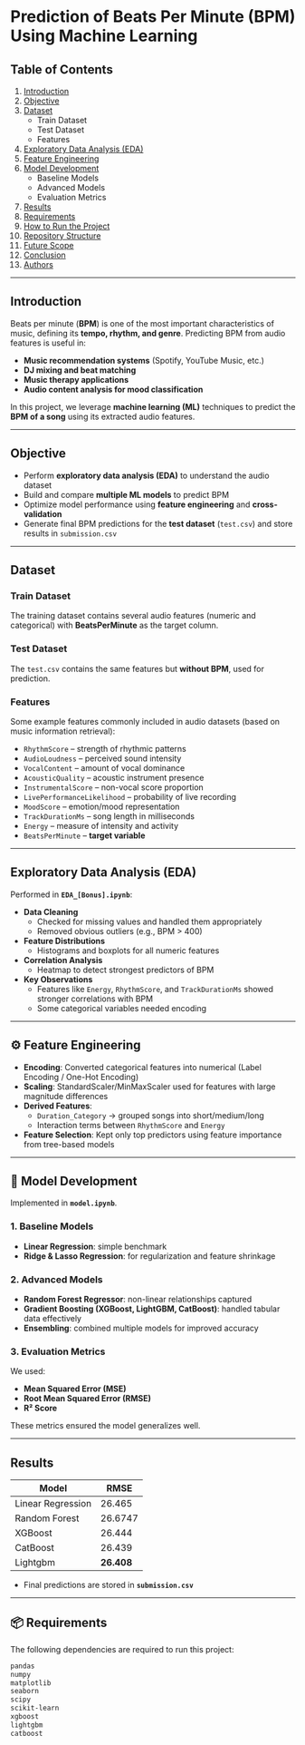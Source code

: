 # Prediction of Beats Per Minute (BPM) Using Machine Learning  

## Table of Contents  
1. [Introduction](#introduction)  
2. [Objective](#objective)  
3. [Dataset](#dataset)  
   - Train Dataset  
   - Test Dataset  
   - Features  
4. [Exploratory Data Analysis (EDA)](#exploratory-data-analysis-eda)  
5. [Feature Engineering](#feature-engineering)  
6. [Model Development](#model-development)  
   - Baseline Models  
   - Advanced Models  
   - Evaluation Metrics  
7. [Results](#results)  
8. [Requirements](#requirements)  
9. [How to Run the Project](#how-to-run-the-project)  
10. [Repository Structure](#repository-structure)  
11. [Future Scope](#future-scope)  
12. [Conclusion](#conclusion)  
13. [Authors](#authors)  

---

## Introduction  
Beats per minute (**BPM**) is one of the most important characteristics of music, defining its **tempo, rhythm, and genre**. Predicting BPM from audio features is useful in:  
- **Music recommendation systems** (Spotify, YouTube Music, etc.)  
- **DJ mixing and beat matching**  
- **Music therapy applications**  
- **Audio content analysis for mood classification**  

In this project, we leverage **machine learning (ML)** techniques to predict the **BPM of a song** using its extracted audio features.  

---

## Objective  
- Perform **exploratory data analysis (EDA)** to understand the audio dataset  
- Build and compare **multiple ML models** to predict BPM  
- Optimize model performance using **feature engineering** and **cross-validation**  
- Generate final BPM predictions for the **test dataset** (`test.csv`) and store results in `submission.csv`  

---

## Dataset  

### Train Dataset  
The training dataset contains several audio features (numeric and categorical) with **BeatsPerMinute** as the target column.  

### Test Dataset  
The `test.csv` contains the same features but **without BPM**, used for prediction.  

### Features  
Some example features commonly included in audio datasets (based on music information retrieval):  
- `RhythmScore` – strength of rhythmic patterns  
- `AudioLoudness` – perceived sound intensity  
- `VocalContent` – amount of vocal dominance  
- `AcousticQuality` – acoustic instrument presence  
- `InstrumentalScore` – non-vocal score proportion  
- `LivePerformanceLikelihood` – probability of live recording  
- `MoodScore` – emotion/mood representation  
- `TrackDurationMs` – song length in milliseconds  
- `Energy` – measure of intensity and activity  
- `BeatsPerMinute` – **target variable**  

---

## Exploratory Data Analysis (EDA)  
Performed in **`EDA_[Bonus].ipynb`**:  
- **Data Cleaning**  
  - Checked for missing values and handled them appropriately  
  - Removed obvious outliers (e.g., BPM > 400)  
- **Feature Distributions**  
  - Histograms and boxplots for all numeric features  
- **Correlation Analysis**  
  - Heatmap to detect strongest predictors of BPM  
- **Key Observations**  
  - Features like `Energy`, `RhythmScore`, and `TrackDurationMs` showed stronger correlations with BPM  
  - Some categorical variables needed encoding  

---

## ⚙️ Feature Engineering  
- **Encoding**: Converted categorical features into numerical (Label Encoding / One-Hot Encoding)  
- **Scaling**: StandardScaler/MinMaxScaler used for features with large magnitude differences  
- **Derived Features**:  
  - `Duration_Category` → grouped songs into short/medium/long  
  - Interaction terms between `RhythmScore` and `Energy`  
- **Feature Selection**: Kept only top predictors using feature importance from tree-based models  

---

## 🤖 Model Development  

Implemented in **`model.ipynb`**.  

### 1. Baseline Models  
- **Linear Regression**: simple benchmark  
- **Ridge & Lasso Regression**: for regularization and feature shrinkage  

### 2. Advanced Models  
- **Random Forest Regressor**: non-linear relationships captured  
- **Gradient Boosting (XGBoost, LightGBM, CatBoost)**: handled tabular data effectively  
- **Ensembling**: combined multiple models for improved accuracy  

### 3. Evaluation Metrics  
We used:  
- **Mean Squared Error (MSE)**  
- **Root Mean Squared Error (RMSE)**  
- **R² Score**  

These metrics ensured the model generalizes well.  

---

## Results  

| Model                 | RMSE     |
|-----------------------|----------|
| Linear Regression     | 26.465   |
| Random Forest         | 26.6747  |
| XGBoost               | 26.444   |
| CatBoost              | 26.439   |
| Lightgbm              | **26.408** |

- Final predictions are stored in **`submission.csv`**  

---

## 📦 Requirements  

The following dependencies are required to run this project:  

```txt
pandas
numpy
matplotlib
seaborn
scipy
scikit-learn
xgboost
lightgbm
catboost
